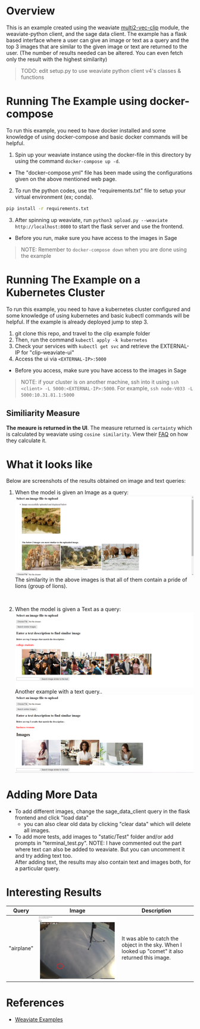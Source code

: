 # Overview
This is an example created using the weaviate [multi2-vec-clip](https://weaviate.io/developers/weaviate/v1.11.0/retriever-vectorizer-modules/multi2vec-clip.html) module, the weaviate-python client, and the sage data client. The example has a flask based interface where a user can give an image or text as a query and the top 3 images that are similar to the given image or text are returned to the user. (The number of results needed can be altered. You can even fetch only the result with the highest similarity)

> TODO: edit setup.py to use weaviate python client v4's classes & functions

# Running The Example using docker-compose
To run this example, you need to have docker installed and some knowledge of using docker-compose and basic docker commands will be helpful.<br>
1. Spin up your weaviate instance using the docker-file in this directory by using the command `docker-compose up -d`.
  - The "docker-compose.yml" file has been made using the configurations given on the above mentioned web page.
2. To run the python codes, use the "requirements.txt" file to setup your virtual environment (ex; conda).
  ```sh
  pip install -r requirements.txt
  ```
3. After spinning up weaviate, run `python3 upload.py --weaviate http://localhost:8080` to start the flask server and use the frontend.
  - Before you run, make sure you have access to the images in Sage
>NOTE: Remember to `docker-compose down` when you are done using the example 

# Running The Example on a Kubernetes Cluster
To run this example, you need to have a kubernetes cluster configured and some knowledge of using kubernetes and basic kubectl commands will be helpful. If the example is already deployed jump to step 3.<br>
1. git clone this repo, and travel to the clip example folder
2. Then, run the command `kubectl apply -k kubernetes`
3. Check your services with `kubectl get svc` and retrieve the EXTERNAL-IP for "clip-weaviate-ui"
4. Access the ui via `<EXTERNAL-IP>:5000`
  - Before you access, make sure you have access to the images in Sage 
  >NOTE: if your cluster is on another machine, ssh into it using `ssh <client> -L 5000:<EXTERNAL-IP>:5000`. For example, `ssh node-V033 -L 5000:10.31.81.1:5000`

## Similiarity Measure

**The meaure is returned in the UI**. The measure returned is `certainty` which is calculated by weaviate using `cosine similarity`. View their [FAQ](https://weaviate.io/developers/weaviate/more-resources/faq#q-how-do-i-get-the-cosine-similarity-from-weaviates-certainty) on how they calculate it.

# What it looks like
Below are screenshots of the results obtained on image and text queries:

1. When the model is given an Image as a query:
![image](demo_images/pride.png)
The similarity in the above images is that all of them contain a pride of lions (group of lions).
<br>

2. When the model is given a Text as a query:
![image](demo_images/college_students.png)
Another example with a text query..
![image](demo_images/businesswoman.png)

# Adding More Data
- To add different images, change the sage_data_client query in the flask frontend and click "load data"
  - you can also clear old data by clicking "clear data" which will delete all images.
- To add more tests, add images to "static/Test" folder and/or add prompts in "terminal_test.py".
NOTE: I have commented out the part where text can also be added to weaviate. But you can uncomment it and try adding text too. <br>
After adding text, the results may also contain text and images both, for a particular query.<br>

# Interesting Results
|Query|Image|Description|
|---|---|---|
|"airplane"|![image](demo_images/airplane.png)| It was able to catch the object in the sky. When I looked up "comet" it also returned this image.|



# References
- [Weaviate Examples](https://github.com/weaviate/weaviate-examples/tree/main)
